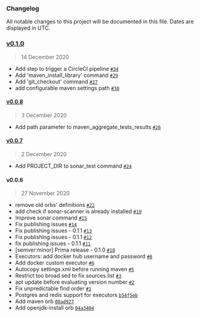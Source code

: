 ### Changelog

All notable changes to this project will be documented in this file. Dates are displayed in UTC.

### [v0.1.0](https://github.com/ClouDesire/circleci-orbs/compare/v0.0.8...v0.1.0)
> 14 December 2020

- Add step to trigger a CircleCI pipeline [`#34`](https://github.com/ClouDesire/circleci-orbs/pull/34)
- Add 'maven_install_library' command [`#29`](https://github.com/ClouDesire/circleci-orbs/pull/29)
- Add 'git_checkout' command [`#27`](https://github.com/ClouDesire/circleci-orbs/pull/27)
- add configurable maven settings path [`#30`](https://github.com/ClouDesire/circleci-orbs/pull/30)

#### [v0.0.8](https://github.com/ClouDesire/circleci-orbs/compare/v0.0.7...v0.0.8)

> 3 December 2020

- Add path parameter to maven_aggregate_tests_results [`#26`](https://github.com/ClouDesire/circleci-orbs/pull/26)

#### [v0.0.7](https://github.com/ClouDesire/circleci-orbs/compare/v0.0.6...v0.0.7)

> 2 December 2020

- Add PROJECT_DIR to sonar_test command [`#24`](https://github.com/ClouDesire/circleci-orbs/pull/24)

#### v0.0.6

> 27 November 2020

- remove old orbs' definitions [`#22`](https://github.com/ClouDesire/circleci-orbs/pull/22)
- add check if sonar-scanner is already installed [`#19`](https://github.com/ClouDesire/circleci-orbs/pull/19)
- Improve sonar command [`#15`](https://github.com/ClouDesire/circleci-orbs/pull/15)
- Fix publishing issues [`#14`](https://github.com/ClouDesire/circleci-orbs/pull/14)
- Fix publishing issues - 0.1.1 [`#13`](https://github.com/ClouDesire/circleci-orbs/pull/13)
- Fix publishing issues - 0.1.1 [`#12`](https://github.com/ClouDesire/circleci-orbs/pull/12)
- fix publishing issues - 0.1.1 [`#11`](https://github.com/ClouDesire/circleci-orbs/pull/11)
- [semver:minor] Prima release - 0.1.0 [`#10`](https://github.com/ClouDesire/circleci-orbs/pull/10)
- Executors: add docker hub username and password [`#8`](https://github.com/ClouDesire/circleci-orbs/pull/8)
- Add docker custom executor [`#6`](https://github.com/ClouDesire/circleci-orbs/pull/6)
- Autocopy settings.xml before running maven [`#5`](https://github.com/ClouDesire/circleci-orbs/pull/5)
- Restrict too broad sed to fix sources.list [`#3`](https://github.com/ClouDesire/circleci-orbs/pull/3)
- apt update before evaluating version number [`#2`](https://github.com/ClouDesire/circleci-orbs/pull/2)
- Fix unpredictable find order [`#1`](https://github.com/ClouDesire/circleci-orbs/pull/1)
- Postgres and redis support for executors [`b54f5eb`](https://github.com/ClouDesire/circleci-orbs/commit/b54f5eb426194884ac047b806cd8b1523c95c493)
- Add maven orb [`08ad927`](https://github.com/ClouDesire/circleci-orbs/commit/08ad9278ce2c73f73da7a23d85683dd4330f8e2e)
- Add openjdk-install orb [`04a3404`](https://github.com/ClouDesire/circleci-orbs/commit/04a34042220e85177cc9b3315fe3c16778bcd0df)
